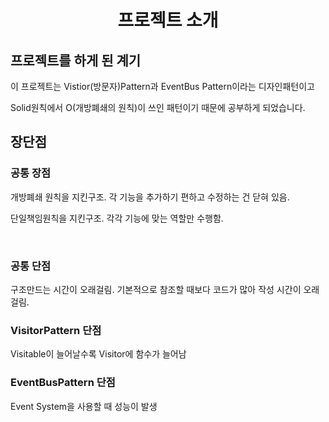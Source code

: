 <h1 align="center">프로젝트 소개</h1>

<h2>프로젝트를 하게 된 계기</h2>

<div align="left">
<p>이 프로젝트는 Vistior(방문자)Pattern과 EventBus Pattern이라는 디자인패턴이고</p>
<p>Solid원칙에서 O(개방폐쇄의 원칙)이 쓰인 패턴이기 때문에 공부하게 되었습니다.</p>

<h2>장단점</h2>

<h3>공통 장점</h3>
<p> 개방폐쇄 원칙을 지킨구조. 각 기능을 추가하기 편하고 수정하는 건 닫혀 있음.</p>
<p> 단일책임원칙을 지킨구조. 각각 기능에 맞는 역할만 수행함.</p>

<br>

<h3>공통 단점</h3>
<p> 구조만드는 시간이 오래걸림. 기본적으로 참조할 때보다 코드가 많아 작성 시간이 오래걸림.</p>

<h3>VisitorPattern 단점</h3>
<p> Visitable이 늘어날수록 Visitor에 함수가 늘어남</p>

<h3>EventBusPattern 단점</h3>
<p>Event System을 사용할 때 성능이 발생</p>

</div>
